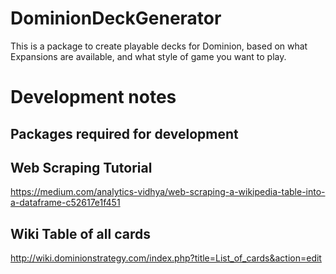 # DominionDeckGenerator
This is a package to create playable decks for Dominion, based on what Expansions are available, and what style of game you want to play.
# Development notes
## Packages required for development
## Web Scraping Tutorial
https://medium.com/analytics-vidhya/web-scraping-a-wikipedia-table-into-a-dataframe-c52617e1f451
## Wiki Table of all cards
http://wiki.dominionstrategy.com/index.php?title=List_of_cards&action=edit

